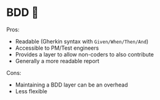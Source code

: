 # BDD 🤝

Pros:

- Readable (Gherkin syntax with `Given/When/Then/And`)
- Accessible to PM/Test engineers
- Provides a layer to allow non-coders to also contribute
- Generally a more readable report

Cons:

- Maintaining a BDD layer can be an overhead
- Less flexible
